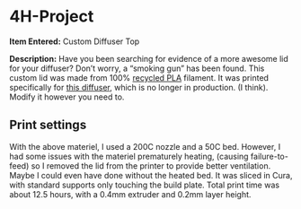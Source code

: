 # 4H-Project
**Item Entered:** Custom Diffuser Top

**Description:** Have you been searching for evidence of a more awesome lid for your diffuser?  Don’t worry, a “smoking gun” has been found.
This custom lid was made from 100% [recycled PLA](https://www.amazon.com/Protopasta-Printer-Filament-1-75mm-Recycled/dp/B09SM62RB5/) filament.  It was printed specifically for [this diffuser](https://www.refinery29.com/en-us/shop/product/urpower-essential-oil-diffuser-150ml-wood-grain-ultrasonic-aromatherapy-oil-diffuser-133506), which is no longer in production. (I think). Modify it however you need to.

## Print settings
With the above materiel, I used a 200C nozzle and a 50C bed.  However, I had some issues with the materiel prematurely heating, (causing failure-to-feed) so I removed the lid from the printer to provide better ventilation.  Maybe I could even have done without the heated bed.  It was sliced in Cura, with standard supports only touching the build plate.  Total print time was about 12.5 hours, with a 0.4mm extruder and 0.2mm layer height.
